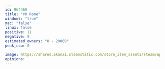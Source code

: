 ```yaml
---
id: 964460
title: "VR Rome"
windows: "true"
mac: "false"
linux: false
positive: 11
negative: 9
estimated_owners: "0 - 20000"
peak_ccu: 0

image: https://shared.akamai.steamstatic.com/store_item_assets/steam/apps/964460/header.jpg?t=1541463856
opinions:
---
```

